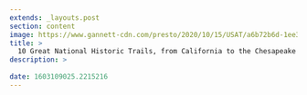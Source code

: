 ```yaml
--- 
extends: _layouts.post 
section: content 
image: https://www.gannett-cdn.com/presto/2020/10/15/USAT/a6b72b6d-1ee3-4ade-8b75-8aaacab64cd4-AmericasNationalHistoricTrails_p181_top.jpg?crop=2722%2C1531%2Cx0%2Cy131&width=1200 
title: > 
  10 Great National Historic Trails, from California to the Chesapeake 
description: > 
   
date: 1603109025.2215216 
--- 
```

